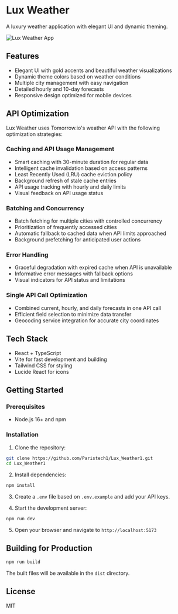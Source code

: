 # Lux Weather

A luxury weather application with elegant UI and dynamic theming.

![Lux Weather App](screenshot.png)

## Features

- Elegant UI with gold accents and beautiful weather visualizations
- Dynamic theme colors based on weather conditions
- Multiple city management with easy navigation
- Detailed hourly and 10-day forecasts
- Responsive design optimized for mobile devices

## API Optimization

Lux Weather uses Tomorrow.io's weather API with the following optimization strategies:

### Caching and API Usage Management
- Smart caching with 30-minute duration for regular data
- Intelligent cache invalidation based on access patterns
- Least Recently Used (LRU) cache eviction policy
- Background refresh of stale cache entries
- API usage tracking with hourly and daily limits
- Visual feedback on API usage status

### Batching and Concurrency
- Batch fetching for multiple cities with controlled concurrency
- Prioritization of frequently accessed cities
- Automatic fallback to cached data when API limits approached
- Background prefetching for anticipated user actions

### Error Handling
- Graceful degradation with expired cache when API is unavailable
- Informative error messages with fallback options
- Visual indicators for API status and limitations

### Single API Call Optimization
- Combined current, hourly, and daily forecasts in one API call
- Efficient field selection to minimize data transfer
- Geocoding service integration for accurate city coordinates

## Tech Stack

- React + TypeScript
- Vite for fast development and building
- Tailwind CSS for styling
- Lucide React for icons

## Getting Started

### Prerequisites

- Node.js 16+ and npm

### Installation

1. Clone the repository:
```bash
git clone https://github.com/Paristech1/Lux_Weather1.git
cd Lux_Weather1
```

2. Install dependencies:
```bash
npm install
```

3. Create a `.env` file based on `.env.example` and add your API keys.

4. Start the development server:
```bash
npm run dev
```

5. Open your browser and navigate to `http://localhost:5173`

## Building for Production

```bash
npm run build
```

The built files will be available in the `dist` directory.

## License

MIT 